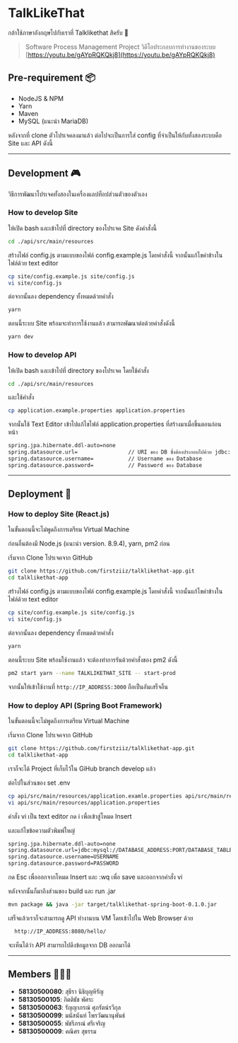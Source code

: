 # TalkLikeThat

กล้าใช้ภาษาอังกฤษไปกับเราที่ Talklikethat สิครับ 🎉

> Software Process Management Project
> วิดีโอประกอบการทำงานของระบบ [https://youtu.be/gAYpRQKQkj8](https://youtu.be/gAYpRQKQkj8)

## Pre-requirement 📦

* NodeJS & NPM
* Yarn
* Maven
* MySQL (แนะนำ MariaDB)

หลังจากที่ clone ตัวโปรเจคลงมาแล้ว ต่อไปจะเป็นการใส่ config ที่จำเป็นให้กับทั้งสองระบบคือ Site และ API ดังนี้

___

## Development 🎮

วิธีการพัฒนาโปรเจคทั้งสองในเครื่องแลปท็อปส่วนตัวของตัวเอง

### How to develop Site

ให้เปิด bash และเข้าไปที่ directory ของโปรเจค Site ดังคำสั่งนี้

```bash
cd ./api/src/main/resources
```

สร้างไฟล์ config.js ตามแบบของไฟล์ config.example.js โดยคำสั่งนี้ จากนั้นแก้ไขค่าข้างในไฟล์ด้วย text editor

```bash
cp site/config.example.js site/config.js
vi site/config.js
```

ต่อจากนั้นลง dependency ทั้งหมดด้วยคำสั่ง

```bash
yarn
```

ตอนนี้ระบบ Site พร้อมจะทำการใช้งานแล้ว สามารถพัฒนาต่อด้วยคำสั่งดังนี้

```bash
yarn dev
```

### How to develop API

ให้เปิด bash และเข้าไปที่ directory ของโปรเจค โดยใช้คำสั่ง

```bash
cd ./api/src/main/resources
```

และใช้คำสั่ง

```bash
cp application.example.properties application.properties
```

จากนั้นใช้ Text Editor เข้าไปแก้ไขไฟล์ application.properties ที่สร้างมาเมื่อขึ้นตอนก่อนหน้า

```bash
spring.jpa.hibernate.ddl-auto=none
spring.datasource.url=                // URI ของ DB ซึ่งต้องประกอบไปด้วย jdbc:mysql://DB_URL:PORT/DB_NAME
spring.datasource.username=           // Username ของ Database
spring.datasource.password=           // Password ของ Database
```

___

## Deployment 🚚

### How to deploy Site (React.js)

ในขั้นตอนนี้จะไม่พูดถึงการเตรียม Virtual Machine

ก่อนอื่นต้องมี Node.js (แนะนำ version. 8.9.4), yarn, pm2 ก่อน

เริ่มจาก Clone โปรเจคจาก GitHub

```bash
git clone https://github.com/firstziiz/talklikethat-app.git
cd talklikethat-app
```

สร้างไฟล์ config.js ตามแบบของไฟล์ config.example.js โดยคำสั่งนี้ จากนั้นแก้ไขค่าข้างในไฟล์ด้วย text editor

```bash
cp site/config.example.js site/config.js
vi site/config.js
```

ต่อจากนั้นลง dependency ทั้งหมดด้วยคำสั่ง

```bash
yarn
```

ตอนนี้ระบบ Site พร้อมใช้งานแล้ว จะต้องทำการรันด้วยคำสั่งของ pm2 ดังนี้

```bash
pm2 start yarn --name TALKLIKETHAT_SITE -- start-prod
```

จากนั้นให้เข้าใช้งานที่ `http://IP_ADDRESS:3000` ถือเป็นอันเสร็จอิ้น

### How to deploy API (Spring Boot Framework)

ในขั้นตอนนี้จะไม่พูดถึงการเตรียม Virtual Machine

เริ่มจาก Clone โปรเจคจาก GitHub

```bash
git clone https://github.com/firstziiz/talklikethat-app.git
cd talklikethat-app
```

เราก็จะได้ Project ที่เก็บไว้ใน GiHub branch develop แล้ว

ต่อไปในส่วนของ set .env

```bash
cp api/src/main/resources/application.examle.properties api/src/main/resources/application.properties
vi api/src/main/resources/application.properties
```

คำสั่ง vi เป็น text editor กด i เพื่อเข้าสู่โหมด Insert

และแก้ไขข้อความตัวพิมพ์ใหญ่

```bash
spring.jpa.hibernate.ddl-auto=none
spring.datasource.url=jdbc:mysql://DATABASE_ADDRESS:PORT/DATABASE_TABLE
spring.datasource.username=USERNAME
spring.datasource.password=PASSWORD
```

กด Esc เพื่อออกจากโหมด Insert และ :wq เพื่อ save และออกจากคำสั่ง vi

หลังจากนั้นก็มาถึงส่วนของ build และ run .jar 

```bash
mvn package && java -jar target/talklikethat-spring-boot-0.1.0.jar
```

เสร็จแล้วเราก็จะสามารถดู API ทำงานบน VM โดยเข้าไปใน Web Browser ด้วย

```bash
  http://IP_ADDRESS:8080/hello/
```

จะเห็นได้ว่า API สามารถไปดึงข้อมูลจาก DB ออกมาได้

___

## Members 👨🏻‍💻

* **58130500080**: สุธีรา นิธิบุญหิรัญ
* **58130500105**: กิตติธัช พัศระ
* **58130500063**: รัญญาภรณ์ ศุภรัตน์รวีกุล
* **58130500099**: มนัสนันท์ ไพรวัฒนานุพันธ์
* **58130500055**: พัชรีภรณ์ ศรีเจริญ
* **58130500009**: คณิศร สุธรรม